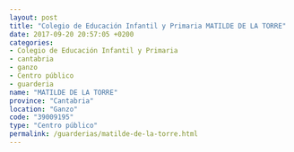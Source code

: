 ```yaml
---
layout: post
title: "Colegio de Educación Infantil y Primaria MATILDE DE LA TORRE"
date: 2017-09-20 20:57:05 +0200
categories:
- Colegio de Educación Infantil y Primaria
- cantabria
- ganzo
- Centro público
- guarderia
name: "MATILDE DE LA TORRE"
province: "Cantabria"
location: "Ganzo"
code: "39009195"
type: "Centro público"
permalink: /guarderias/matilde-de-la-torre.html
---
```

